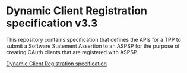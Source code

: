 # Dynamic Client Registration specification v3.3

This repository contains specification that defines the APIs for a TPP to submit a Software Statement Assertion to an ASPSP for the purpose of creating OAuth clients that are registered with ASPSP. 

[Dynamic Client Registration specification](./dynamic-client-registration.md)
